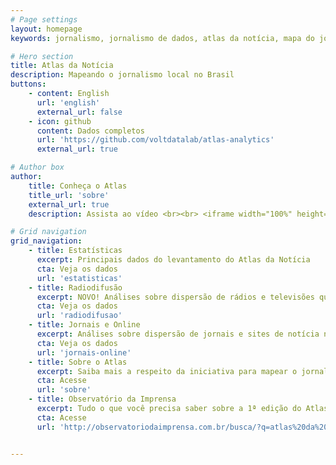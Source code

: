 ```yaml
---
# Page settings
layout: homepage
keywords: jornalismo, jornalismo de dados, atlas da notícia, mapa do jornalismo, transparência

# Hero section
title: Atlas da Notícia
description: Mapeando o jornalismo local no Brasil
buttons:
    - content: English
      url: 'english'
      external_url: false
    - icon: github
      content: Dados completos
      url: 'https://github.com/voltdatalab/atlas-analytics'
      external_url: true

# Author box
author:
    title: Conheça o Atlas
    title_url: 'sobre'
    external_url: true
    description: Assista ao vídeo <br><br> <iframe width="100%" height="160" src="https://www.youtube.com/embed/dVYrf29Qsdc?rel=0" frameborder="0" allow="autoplay; encrypted-media" allowfullscreen></iframe>

# Grid navigation
grid_navigation:
    - title: Estatísticas
      excerpt: Principais dados do levantamento do Atlas da Notícia
      cta: Veja os dados
      url: 'estatisticas'
    - title: Radiodifusão
      excerpt: NOVO! Análises sobre dispersão de rádios e televisões que operam no espectro de radiodifusão brasileiro
      cta: Veja os dados
      url: 'radiodifusao'
    - title: Jornais e Online
      excerpt: Análises sobre dispersão de jornais e sites de notícia no território brasileiro
      cta: Veja os dados
      url: 'jornais-online'
    - title: Sobre o Atlas
      excerpt: Saiba mais a respeito da iniciativa para mapear o jornalismo no Brasil
      cta: Acesse
      url: 'sobre'
    - title: Observatório da Imprensa
      excerpt: Tudo o que você precisa saber sobre a 1ª edição do Atlas da Notícia
      cta: Acesse
      url: 'http://observatoriodaimprensa.com.br/busca/?q=atlas%20da%20not%C3%ADcia'


---
```


